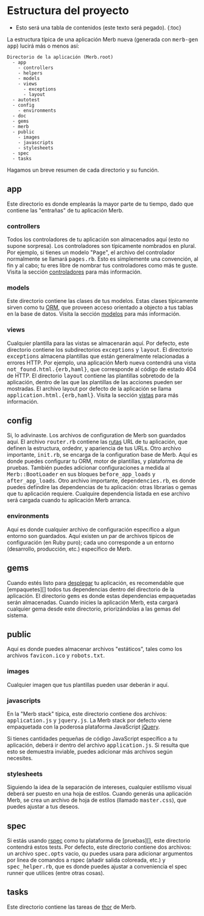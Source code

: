 # Estructura del proyecto

* Esto será una tabla de contenidos (este texto será pegado).
{:toc}

La estructura típica de una aplicación Merb nueva (generada con <tt>merb-gen app</tt>)
lucirá más o menos así:

    Directorio de la aplicación (Merb.root)
      - app
        - controllers
        - helpers
        - models
        - views
          - exceptions
          - layout
      - autotest
      - config
        - environments
      - doc
      - gems
      - merb
      - public
        - images
        - javascripts
        - stylesheets
      - spec
      - tasks

Hagamos un breve resumen de cada directorio y su función.

## app
Este directorio es donde emplearás la mayor parte de tu tiempo, dado que contiene las
"entrañas" de tu aplicación Merb.

### controllers
Todos los controladores de tu aplicación son almacenados aquí (esto no supone sorpresa).
Los controladores son típicamente nombrados en plural.
Por ejemplo, si tienes un modelo "<tt>Page</tt>", el archivo del controlador normalmente se
llamará <tt>pages.rb</tt>.
Esto es simplemente una convención, al fin y al cabo; tu eres libre de nombrar tus
controladores como más te guste.
Visita la sección [controladores][] para más información.

### models
Este directorio contiene las clases de tus modelos.
Estas clases típicamente sirven como tu [ORM][], que proveen acceso orientado a objecto a
tus tablas en la base de datos.
Visita la sección [modelos][] para más información.

### views
Cualquier plantilla para las vistas se almacenarán aquí.
Por defecto, este directorio contiene los subdirectorios <tt>exceptions</tt> y
<tt>layout</tt>.
El directorio <tt>exceptions</tt> almacena plantillas que están generalmente relacionadas a
errores HTTP.
Por ejemplo, una aplicación Merb nueva contendrá una vista
<tt>not_found.html.{erb,haml}</tt>, que corresponde al código de estado 404 de HTTP.
El directorio <tt>layout</tt> contiene las plantillas sobretodo de la aplicación, dentro de
las que las plantillas de las acciones pueden ser mostradas.
El archivo layout por defecto de la aplicación se llama
<tt>application.html.{erb,haml}</tt>.
Visita la sección [vistas][] para más información.

## config
Si, lo adivinaste.
Los archivos de configuration de Merb son guardados aquí.
El archivo <tt>router.rb</tt> contiene las [rutas](/getting-started/router) URL de tu aplicación, que definen la estructura, ordednr, y apariencia de tus URLs.
Otro archivo importante, <tt>init.rb</tt>, se encarga de la configuration base de Merb.
Aquí es donde puedes configurar tu ORM, motor de plantillas, y plataforma de pruebas.
También puedes adicionar configuraciones a medida al <tt>Merb::BootLoader</tt> en sus bloques <tt>before_app_loads</tt> y <tt>after_app_loads</tt>.
Otro archivo importante, <tt>dependencies.rb</tt>, es donde puedes defindire las dependencias de tu aplicación: otras librarias o gemas que tu aplicación requiere.
Cualquire dependencia listada en ese archivo será cargada cuando tu aplicación Merb arranca.

### environments
Aquí es donde cualquier archivo de configuración específico a algun entorno son guardados.
Aquí existen un par de archivos típicos de configuración (en Ruby puro); cada uno corresponde a un entorno (desarrollo, producción, etc.) específico de Merb.

## gems
Cuando estés listo para [desplegar][] tu aplicación, es recomendable que
[empaquetes][] todos tus dependencias dentro del directorio de la aplicación.
El directorio <tt>gems</tt> es donde estas dependencias empaquetadas serán almacenadas.
Cuando inicies la aplicación Merb, esta cargará cualquier gema desde este directorio, priorizándolas a las gemas del sistema.

## public
Aquí es donde puedes almacenar  archivos "estáticos", tales como los archivos <tt>favicon.ico</tt> y <tt>robots.txt</tt>.

### images
Cualquier imagen que tus plantillas pueden usar deberán ir aquí.

### javascripts
En la "Merb stack" típica, este directorio contiene dos archivos: <tt>application.js</tt> y <tt>jquery.js</tt>.
La Merb stack por defecto viene empaquetada con la poderosa plataforma JavaScript
[jQuery][].

Si tienes cantidades pequeñas de código JavaScript específico a tu aplicación, deberá ir
dentro del archivo <tt>application.js</tt>.
Si resulta que esto se demuestra inviable, puedes adicionar más archivos según necesites.

### stylesheets
Siguiendo la idea de la separación de intereses, cualquier estilismo visual deberá ser
puesto en una hoja de estilos.
Cuando generás una aplicación Merb, se crea un archivo de hoja de estilos (llamado
<tt>master.css</tt>), que puedes ajustar a tus deseos.

## spec
Si estás usando [rspec][] como tu plataforma de [pruebas][], este directorio contendrá estos
tests.
Por defecto, este directorio contiene dos archivos: un archivo <tt>spec.opts</tt> vacio, qu
 puedes usara para adicionar argumentos por linea de comandos a rspec (añadir salida
coloreada, etc.) y <tt>spec_helper.rb</tt>, que es donde puedes ajustar a conveniencia el
spec runner que utilices (entre otras cosas).

## tasks
Este directorio contiene las tareas de [thor][] de Merb.


[empaquetar]:      /deployment/bundle
[controladores]:   /getting-started/controllers
[desplegar]:       /deployment
[jQuery]:          http://jquery.com/
[modelos]:         /getting-started/models
[ORM]:             http://en.wikipedia.org/wiki/Object-relational_mapping
[rutas]:           /getting-started/router
[RSpec]:           http://rspec.info/
[probando]:        /testing-your-application
[thor]:            http://wiki.merbivore.com/faqs/thor
[vistas]:          /getting-started/views
